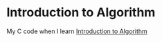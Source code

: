 # Introduction to Algorithm
My C code when I learn [Introduction to Algorithm](https://www.amazon.com/Introduction-Algorithms-3rd-MIT-Press/dp/0262033844)
